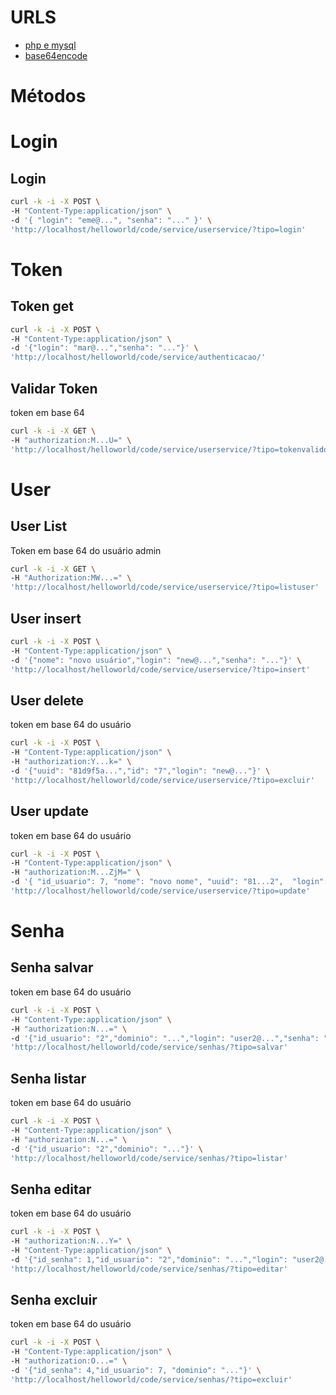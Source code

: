 # URLS

- [php e mysql](https://www.w3schools.com/php/php_mysql_intro.asp)
- [base64encode](https://www.base64encode.org)


# Métodos

# Login

## Login

```bash
curl -k -i -X POST \
-H "Content-Type:application/json" \
-d '{ "login": "eme@...", "senha": "..." }' \
'http://localhost/helloworld/code/service/userservice/?tipo=login'
```

# Token

## Token get

```bash
curl -k -i -X POST \
-H "Content-Type:application/json" \
-d '{"login": "mar@...","senha": "..."}' \
'http://localhost/helloworld/code/service/authenticacao/'
```

## Validar Token

token em base 64

```bash
curl -k -i -X GET \
-H "authorization:M...U=" \
'http://localhost/helloworld/code/service/userservice/?tipo=tokenvalido'
```

# User

## User List

Token em base 64 do usuário admin

```bash
curl -k -i -X GET \
-H "Authorization:MW...=" \
'http://localhost/helloworld/code/service/userservice/?tipo=listuser'
```

## User insert

```bash
curl -k -i -X POST \
-H "Content-Type:application/json" \
-d '{"nome": "novo usuário","login": "new@...","senha": "..."}' \
'http://localhost/helloworld/code/service/userservice/?tipo=insert'
```

## User delete

token em base 64 do usuário

```bash
curl -k -i -X POST \
-H "Content-Type:application/json" \
-H "authorization:Y...k=" \
-d '{"uuid": "81d9f5a...","id": "7","login": "new@..."}' \
'http://localhost/helloworld/code/service/userservice/?tipo=excluir'
```

## User update

token em base 64 do usuário

```bash
curl -k -i -X POST \
-H "Content-Type:application/json" \
-H "authorization:M...ZjM=" \
-d '{ "id_usuario": 7, "nome": "novo nome", "uuid": "81...2",  "login": "new...", "senha": "s...", "verificado": "1", "ativo": "1" }' \
'http://localhost/helloworld/code/service/userservice/?tipo=update'
```


# Senha

## Senha salvar

token em base 64 do usuário

```bash
curl -k -i -X POST \
-H "Content-Type:application/json" \
-H "authorization:N...=" \
-d '{"id_usuario": "2","dominio": "...","login": "user2@...","senha": "..."}' \
'http://localhost/helloworld/code/service/senhas/?tipo=salvar'
```

## Senha listar

token em base 64 do usuário

```bash
curl -k -i -X POST \
-H "Content-Type:application/json" \
-H "authorization:N...=" \
-d '{"id_usuario": "2","dominio": "..."}' \
'http://localhost/helloworld/code/service/senhas/?tipo=listar'
```

## Senha editar

token em base 64 do usuário

```bash
curl -k -i -X POST \
-H "authorization:N...Y=" \
-H "Content-Type:application/json" \
-d '{"id_senha": 1,"id_usuario": "2","dominio": "...","login": "user2@...","senha": "..."}' \
'http://localhost/helloworld/code/service/senhas/?tipo=editar'
```

## Senha excluir

token em base 64 do usuário

```bash
curl -k -i -X POST \
-H "Content-Type:application/json" \
-H "authorization:O...=" \
-d '{"id_senha": 4,"id_usuario": 7, "dominio": "..."}' \
'http://localhost/helloworld/code/service/senhas/?tipo=excluir'
```

